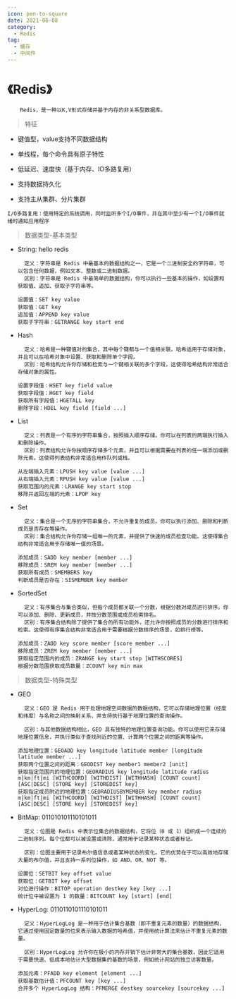 ```yaml
---
icon: pen-to-square
date: 2021-06-08
category:
  - Redis
tag:
  - 缓存
  - 中间件
---
```


# 《Redis》

        Redis，是一种以K,V形式存储并基于内存的非关系型数据库。
        
> 特征

+ 键值型，value支持不同数据结构

+ 单线程，每个命令具有原子特性

+ 低延迟、速度快（基于内存、IO多路复用）

+ 支持数据持久化

+ 支持主从集群、分片集群

`
I/O多路复用：使用特定的系统调用，同时监听多个I/O事件，并在其中至少有一个I/O事件就绪时通知应用程序
`

> 数据类型-基本类型

+ String: hello redis

        定义：字符串是 Redis 中最基本的数据结构之一，它是一个二进制安全的字符串，可以包含任何数据，例如文本、整数或二进制数据。
        区别：字符串是 Redis 中最简单的数据结构，你可以执行一些基本的操作，如设置和获取值、追加、获取子字符串等。

  ```
  设置值：SET key value
  获取值：GET key
  追加值：APPEND key value
  获取子字符串：GETRANGE key start end
  ```

+ Hash

        定义：哈希是一种键值对的集合，其中每个键都与一个值相关联。哈希适用于存储对象，并且可以在哈希对象中设置、获取和删除单个字段。
        区别：哈希结构允许你存储和检索与一个键相关联的多个字段，这使得哈希结构非常适合存储对象的属性。

  ```
  设置字段值：HSET key field value
  获取字段值：HGET key field
  获取所有字段值：HGETALL key
  删除字段：HDEL key field [field ...]
  ```

+ List

        定义：列表是一个有序的字符串集合，按照插入顺序存储。你可以在列表的两端执行插入和删除操作。
        区别：列表结构允许你按顺序存储多个元素，并且可以根据需要在列表的任一端添加或删除元素。这使得列表结构非常适合用作队列或栈。

  ```
  从左端插入元素：LPUSH key value [value ...]
  从右端插入元素：RPUSH key value [value ...]
  获取范围内的元素：LRANGE key start stop
  移除并返回左端的元素：LPOP key
  ```

+ Set

        定义：集合是一个无序的字符串集合，不允许重复的成员。你可以执行添加、删除和判断成员是否存在等操作。
        区别：集合结构允许你存储一组唯一的元素，并提供了快速的成员检查功能。这使得集合结构非常适合用于存储唯一值的场景。

  ```
  添加成员：SADD key member [member ...]
  移除成员：SREM key member [member ...]
  获取所有成员：SMEMBERS key
  判断成员是否存在：SISMEMBER key member
  ```

+ SortedSet

        定义：有序集合与集合类似，但每个成员都关联一个分数，根据分数对成员进行排序。你可以添加、删除、更新成员，并按分数范围或成员检索排名。
        区别：有序集合结构除了提供了集合的所有功能外，还允许你按照成员的分数进行排序和检索。这使得有序集合结构非常适合用于需要根据分数排序的场景，如排行榜等。

  ```
  添加成员：ZADD key score member [score member ...]
  移除成员：ZREM key member [member ...]
  获取指定范围内的成员：ZRANGE key start stop [WITHSCORES]
  根据分数范围获取成员数量：ZCOUNT key min max
  ```

> 数据类型-特殊类型

+ GEO

        定义：GEO 是 Redis 用于处理地理空间数据的数据结构，它可以存储地理位置（经度和纬度）与名称之间的映射关系，并支持执行基于地理位置的查询操作。

        区别：与其他数据结构相比，GEO 具有独特的地理位置查询功能。你可以使用它来存储地理位置信息，并执行类似于查找附近的位置、计算两个位置之间的距离等操作。    

  ```
  添加地理位置：GEOADD key longitude latitude member [longitude latitude member ...]
  获取两个位置之间的距离：GEODIST key member1 member2 [unit]
  获取指定范围内的地理位置：GEORADIUS key longitude latitude radius m|km|ft|mi [WITHCOORD] [WITHDIST] [WITHHASH] [COUNT count] [ASC|DESC] [STORE key] [STOREDIST key]
  获取指定成员附近的地理位置：GEORADIUSBYMEMBER key member radius m|km|ft|mi [WITHCOORD] [WITHDIST] [WITHHASH] [COUNT count] [ASC|DESC] [STORE key] [STOREDIST key]
  ```
+ BitMap: 011010101110101011

        定义：位图是 Redis 中表示位集合的数据结构，它将位（0 或 1）组织成一个连续的二进制序列。每个位都可以被设置或清除，通常用于记录某种状态或者标记。

        区别：位图主要用于记录布尔值信息或者某种状态的变化。它的优势在于可以高效地存储大量的布尔值，并且支持一系列位操作，如 AND、OR、NOT 等。

  ```
  设置位：SETBIT key offset value
  获取位：GETBIT key offset
  对位进行操作：BITOP operation destkey key [key ...]
  统计位中被设置为 1 的数量：BITCOUNT key [start] [end]
  ```

+ HyperLog: 0110110101110101011

        定义：HyperLogLog 是一种用于估计集合基数（即不重复元素的数量）的数据结构，它通过使用固定数量的位来表示输入数据的哈希值，并使用统计算法来估计不重复元素的数量。

        区别：HyperLogLog 允许你在极小的内存开销下估计非常大的集合基数，因此它适用于需要快速、低成本地估计大型数据集的基数的场景，例如统计网站的独立访客数量。

  ```
  添加元素：PFADD key element [element ...]
  获取基数估计值：PFCOUNT key [key ...]
  合并多个 HyperLogLog 结构：PFMERGE destkey sourcekey [sourcekey ...] 
  ```